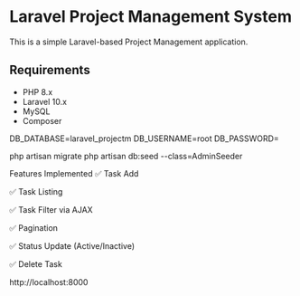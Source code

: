 # Laravel Project Management System

This is a simple Laravel-based Project Management application.

## Requirements

- PHP 8.x
- Laravel 10.x
- MySQL
- Composer

DB_DATABASE=laravel_projectm
DB_USERNAME=root
DB_PASSWORD=

php artisan migrate
php artisan db:seed --class=AdminSeeder

Features Implemented
✅ Task Add

✅ Task Listing

✅ Task Filter via AJAX

✅ Pagination

✅ Status Update (Active/Inactive)

✅ Delete Task

http://localhost:8000
